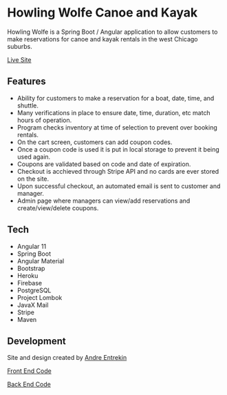 # Howling Wolfe Canoe and Kayak

Howling Wolfe is a Spring Boot / Angular application to allow customers to make reservations for canoe and kayak rentals in the west Chicago suburbs.

[Live Site](https://howlingwolfe.com)

## Features

- Ability for customers to make a reservation for a boat, date, time, and shuttle.
- Many verifications in place to ensure date, time, duration, etc match hours of operation.
- Program checks inventory at time of selection to prevent over booking rentals.
- On the cart screen, customers can add coupon codes.
- Once a coupon code is used it is put in local storage to prevent it being used again.
- Coupons are validated based on code and date of expiration.
- Checkout is acchieved through Stripe API and no cards are ever stored on the site.
- Upon successful checkout, an automated email is sent to customer and manager. 
- Admin page where managers can view/add reservations and create/view/delete coupons.

## Tech

- Angular 11
- Spring Boot
- Angular Material
- Bootstrap
- Heroku
- Firebase
- PostgreSQL
- Project Lombok
- JavaX Mail
- Stripe
- Maven

## Development

Site and design created by [Andre Entrekin](https://www.github.com/andrethetallguy)

[Front End Code](https://www.github.com/andrethetallguy/howlingwolfefe)

[Back End Code](https://www.github.com/andrethetallguy/howlingwolfe)
